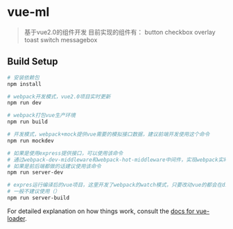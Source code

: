 # vue-ml

> 基于vue2.0的组件开发
> 目前实现的组件有：
> button
> checkbox
> overlay
> toast
> switch
> messagebox

## Build Setup

``` bash
# 安装依赖包
npm install

# webpack开发模式，vue2.0项目实时更新
npm run dev

# webpack打包vue生产环境
npm run build

# 开发模式，webpack+mock提供vue需要的模拟接口数据，建议前端开发使用这个命令
npm run mockdev

# 如果是使用express提供接口，可以使用该命令
# 通过webpack-dev-middleware和webpack-hot-middleware中间件，实现webpack实时编译vue和提供接口
# 如果是前后端都做的话建议使用该命令
npm run server-dev

# expres运行编译后的vue项目，这里开发了webpack的watch模式，只要改动vue的都会在dist下面重新生成对于的新文件
# 一般不建议使用（）
npm run server-build
```

For detailed explanation on how things work, consult the [docs for vue-loader](http://vuejs.github.io/vue-loader).
